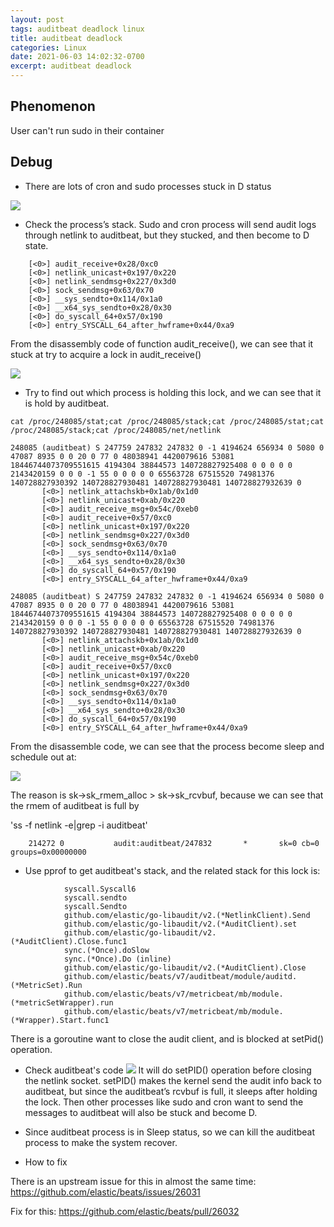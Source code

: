 ```yaml
---
layout: post
tags: auditbeat deadlock linux
title: auditbeat deadlock
categories: Linux
date: 2021-06-03 14:02:32-0700
excerpt: auditbeat deadlock
---
```


## Phenomenon
User can't run sudo in their container

## Debug
* There are lots of cron and sudo processes stuck in D status

![](/assets/2021-06-03-auditbeat-deadlock-phenomenon.png)

* Check the process’s stack.  Sudo and cron process will send audit logs through netlink to auditbeat, but they stucked, and then become to D state.

```
    [<0>] audit_receive+0x28/0xc0
    [<0>] netlink_unicast+0x197/0x220
    [<0>] netlink_sendmsg+0x227/0x3d0
    [<0>] sock_sendmsg+0x63/0x70
    [<0>] __sys_sendto+0x114/0x1a0
    [<0>] __x64_sys_sendto+0x28/0x30
    [<0>] do_syscall_64+0x57/0x190
    [<0>] entry_SYSCALL_64_after_hwframe+0x44/0xa9

```

From the disassembly code of function audit_receive(), we can see that it stuck at try to acquire a lock in audit_receive()

![](/assets/2021-06-03-auditbeat-deadlock-audit-receive.png)

* Try to find out which process is holding this lock, and we can see that it is hold by auditbeat.

```
cat /proc/248085/stat;cat /proc/248085/stack;cat /proc/248085/stat;cat /proc/248085/stack;cat /proc/248085/net/netlink

248085 (auditbeat) S 247759 247832 247832 0 -1 4194624 656934 0 5080 0 47087 8935 0 0 20 0 77 0 48038941 4420079616 53081 18446744073709551615 4194304 38844573 140728827925408 0 0 0 0 0 2143420159 0 0 0 -1 55 0 0 0 0 0 65563728 67515520 74981376 140728827930392 140728827930481 140728827930481 140728827932639 0
       [<0>] netlink_attachskb+0x1ab/0x1d0
       [<0>] netlink_unicast+0xab/0x220
       [<0>] audit_receive_msg+0x54c/0xeb0
       [<0>] audit_receive+0x57/0xc0
       [<0>] netlink_unicast+0x197/0x220
       [<0>] netlink_sendmsg+0x227/0x3d0
       [<0>] sock_sendmsg+0x63/0x70
       [<0>] __sys_sendto+0x114/0x1a0
       [<0>] __x64_sys_sendto+0x28/0x30
       [<0>] do_syscall_64+0x57/0x190
       [<0>] entry_SYSCALL_64_after_hwframe+0x44/0xa9

248085 (auditbeat) S 247759 247832 247832 0 -1 4194624 656934 0 5080 0 47087 8935 0 0 20 0 77 0 48038941 4420079616 53081 18446744073709551615 4194304 38844573 140728827925408 0 0 0 0 0 2143420159 0 0 0 -1 55 0 0 0 0 0 65563728 67515520 74981376 140728827930392 140728827930481 140728827930481 140728827932639 0
       [<0>] netlink_attachskb+0x1ab/0x1d0
       [<0>] netlink_unicast+0xab/0x220
       [<0>] audit_receive_msg+0x54c/0xeb0
       [<0>] audit_receive+0x57/0xc0
       [<0>] netlink_unicast+0x197/0x220
       [<0>] netlink_sendmsg+0x227/0x3d0
       [<0>] sock_sendmsg+0x63/0x70
       [<0>] __sys_sendto+0x114/0x1a0
       [<0>] __x64_sys_sendto+0x28/0x30
       [<0>] do_syscall_64+0x57/0x190
       [<0>] entry_SYSCALL_64_after_hwframe+0x44/0xa9

```

From the disassemble code, we can see that the process become sleep and schedule out at:

![](/assets/2021-06-03-auditbeat-deadlock-netlink-attachskb.png)

The reason is sk->sk_rmem_alloc > sk->sk_rcvbuf, because we can see that the rmem of auditbeat is full by 

'ss -f netlink -e|grep -i auditbeat'


```
    214272 0           audit:auditbeat/247832       *       sk=0 cb=0 groups=0x00000000
```


* Use pprof to get auditbeat's stack, and the related stack for this lock is:

```
            syscall.Syscall6
            syscall.sendto
            syscall.Sendto
            github.com/elastic/go-libaudit/v2.(*NetlinkClient).Send
            github.com/elastic/go-libaudit/v2.(*AuditClient).set
            github.com/elastic/go-libaudit/v2.(*AuditClient).Close.func1
            sync.(*Once).doSlow
            sync.(*Once).Do (inline)
            github.com/elastic/go-libaudit/v2.(*AuditClient).Close
            github.com/elastic/beats/v7/auditbeat/module/auditd.(*MetricSet).Run
            github.com/elastic/beats/v7/metricbeat/mb/module.(*metricSetWrapper).run
            github.com/elastic/beats/v7/metricbeat/mb/module.(*Wrapper).Start.func1
```

There is a goroutine want to close the audit client, and is blocked at setPid() operation.

* Check auditbeat's code
![](/assets/2021-06-03-auditbeat-deadlock-close.png)
It will do setPID() operation before closing the netlink socket.
setPID() makes the kernel send the audit info back to auditbeat, but since the auditbeat’s rcvbuf is full, it sleeps after holding the lock.
Then other processes like sudo and cron want to send the messages to auditbeat will  also be stuck and become D.

* Since auditbeat process is in Sleep status, 
  so we can kill the auditbeat process to make the system recover.

* How to fix

There is an upstream issue for this in almost the same time: 
https://github.com/elastic/beats/issues/26031

Fix for this:  https://github.com/elastic/beats/pull/26032
